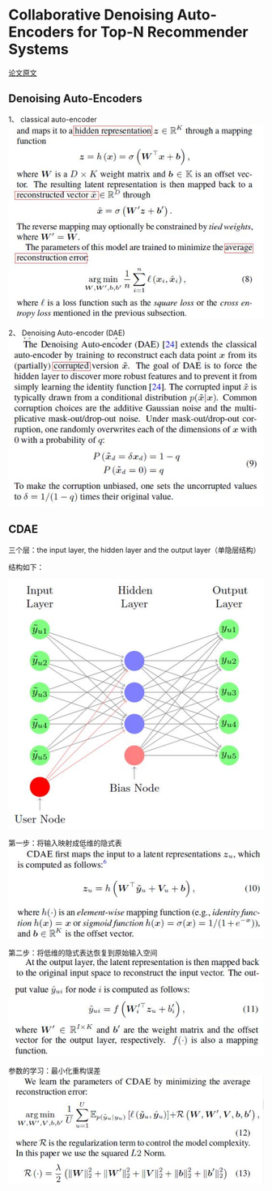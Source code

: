 # Collaborative Denoising Auto-Encoders for Top-N Recommender Systems

[论文原文]()

## Denoising Auto-Encoders
1、 classical auto-encoder
![](res/40.jpg)

2、 Denoising Auto-encoder (DAE)
![](res/41.jpg)

## CDAE
三个层：the input layer, the hidden layer and the output layer（单隐层结构）

结构如下：

![](res/CDAE.jpg)

第一步：将输入映射成低维的隐式表
![](res/42.jpg)

第二步：将低维的隐式表达恢复到原始输入空间
![](res/43.jpg)
![](res/44.jpg)

参数的学习：最小化重构误差
![](res/45.jpg)